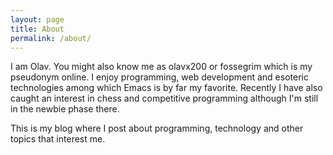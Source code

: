 ```yaml
---
layout: page
title: About 
permalink: /about/
---
```

I am Olav. You might also know me as olavx200 or fossegrim which is my pseudonym online. I enjoy programming, web development and esoteric technologies among which Emacs is by far my favorite. Recently I have also caught an interest in chess and competitive programming although I'm still in the newbie phase there.

This is my blog where I post about programming, technology and other topics that interest me.
